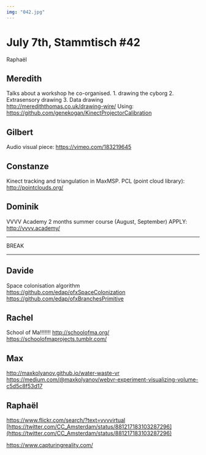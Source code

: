 ```yaml
---
img: "042.jpg"
---
```


# **July 7th, Stammtisch #42**

Raphaël

## Meredith

Talks about a workshop he co-organised. 1. drawing the cyborg 2. Extrasensory drawing 3. Data drawing
http://merediththomas.co.uk/drawing-wire/
Using: https://github.com/genekogan/KinectProjectorCalibration


## Gilbert

Audio visual piece: https://vimeo.com/183219645


## Constanze

Kinect tracking and triangulation in MaxMSP.
PCL (point cloud library): http://pointclouds.org/


## Dominik

VVVV Academy 2 months summer course (August, September)
APPLY: http://vvvv.academy/


----------

BREAK

----------


## Davide

Space colonisation algorithm
https://github.com/edap/ofxSpaceColonization
https://github.com/edap/ofxBranchesPrimitive


## Rachel

School of Ma!!!!!!!
http://schoolofma.org/
https://schoolofmaprojects.tumblr.com/

## Max

http://maxkolyanov.github.io/water-waste-vr
https://medium.com/@maxkolyanov/webvr-experiment-visualizing-volume-c5d5c8f53d17

## Raphaël

https://www.flickr.com/search/?text=vvvvirtual
[https://twitter.com/CC_Amsterdam/status/881217183103287296](https://twitter.com/CC_Amsterdam/status/881217183103287296)

https://www.capturingreality.com/

